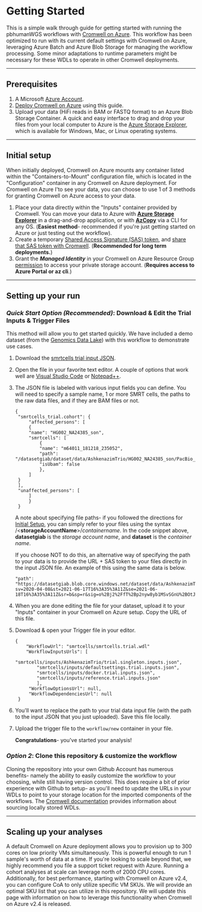 # Getting Started

This is a simple walk through guide for getting started with running the pbhumanWGS workflows with [Cromwell on Azure](https://github.com/microsoft/CromwellOnAzure). This workflow has been optimized to run with its current default settings with Cromwell on Azure, leveraging Azure Batch and Azure Blob Storage for managing the workflow processing. Some minor adaptations to runtime parameters might be necessary for these WDLs to operate in other Cromwell deployments.

---
## Prerequisites

1. A Microsoft [Azure Account](https://ms.portal.azure.com/#home).
2. [Deploy Cromwell on Azure](https://github.com/microsoft/CromwellOnAzure#Deploy-your-instance-of-Cromwell-on-Azure) using this guide. 
3. Upload your data (HiFi reads in BAM or FASTQ format) to an Azure Blob Storage Container. A quick and easy interface to drag and drop your files from your local computer to Azure is the [Azure Storage Explorer](https://docs.microsoft.com/en-us/azure/vs-azure-tools-storage-manage-with-storage-explorer?tabs=windows), which is available for Windows, Mac, or Linux operating systems.

---
## Initial setup

   When initially deployed, Cromwell on Azure mounts any container listed within the "Containers-to-Mount" configuration file, which is located in the "Configuration" container in any Cromwell on Azure deployment. For Cromwell on Azure I'to see your data, you can choose to use 1 of 3 methods for granting Cromwell on Azure access to your data.  

1. Place your data directly within the "Inputs" container provided by Cromwell. You can move your data to Azure with [**Azure Storage Explorer**](https://docs.microsoft.com/en-us/azure/vs-azure-tools-storage-manage-with-storage-explorer?tabs=windows) in a drag-and-drop application, or with [**AzCopy**](https://docs.microsoft.com/en-us/azure/storage/common/storage-ref-azcopy) via a CLI for any OS. (**Easiest method**- recommended if you're just getting started on Azure or just testing out the workflow). 
2. Create a temporary [Shared Access Signature (SAS) token](https://docs.microsoft.com/en-us/azure/storage/common/storage-sas-overview), and [share that SAS token with Cromwell](https://github.com/microsoft/CromwellOnAzure/blob/master/docs/troubleshooting-guide.md#if-the-vm-cannot-be-granted-contributor-access-to-the-storage-account). (**Recommended for long term deployments.**)
3. Grant the ***Managed Identity*** in your Cromwell on Azure Resource Group [permission](https://docs.microsoft.com/en-us/azure/active-directory/managed-identities-azure-resources/overview) to access your private storage account. (**Requires access to Azure Portal or az cli**.)

---
## Setting up your run

### ***Quick Start Option (Recommended)***: Download & Edit the Trial Inputs & Trigger Files  ###

This method will allow you to get started quickly. We have included a demo dataset (from the [Genomics Data Lake](https://azure.microsoft.com/en-us/services/open-datasets/catalog/genomics-data-lake/)) with this workflow to demonstrate use cases.

1) Download the [smrtcells trial input JSON](). 
2) Open the file in your favorite text editor. A couple of options that work well are [Visual Studio Code](https://code.visualstudio.com/Download) or [Notepad++](https://notepad-plus-plus.org/downloads/).
3) The JSON file is labeled with various input fields you can define. You will need to specify a sample name, 1 or more SMRT cells, the paths to the raw data files, and if they are BAM files or not. 

       {
        "smrtcells_trial.cohort": {
            "affected_persons": [
            {
            "name": "HG002_NA24385_son",  
            "smrtcells": [
                {
                "name": "m64011_181218_235052", 
                "path": "/datasetgiab/dataset/data/AshkenazimTrio/HG002_NA24385_son/PacBio_SequelII_CCS_11kb/reads/m64011_181218_235052.fastq.gz", 
                "isUbam": false
                },
            ]
        }     
        ],
        "unaffected_persons": [
            ]
            }
        }

   A note about specifying file paths- if you followed the directions for [Initial Setup](), you can simply refer to your files using the syntax /<**storageAccountName**>/*containername*. In the code snippet above, **datasetgiab** is the *storage account name*, and **dataset** is the *container name*.  
   
   If you choose NOT to do this, an alternative way of specifying the path to your data is to provide the URL + SAS token to your files directly in the input JSON file. An example of this using the same data is below.  
   ``` 
   "path": "https://datasetgiab.blob.core.windows.net/dataset/data/AshkenazimTrio/HG002_NA24385_son/PacBio_SequelII_CCS_11kb/reads/m64011_181218_235052.fastq.gz?sv=2020-04-08&st=2021-06-17T16%3A35%3A11Z&se=2021-06-18T16%3A35%3A11Z&sr=b&sp=r&sig=o%2Bj2%2FfT%2Bp2nyw8yb1MSvSGnU%2BOtJTgYjo7gwdVfgTLs%3D"
   ```
4. When you are done editing the file for your dataset, upload it to your "Inputs" container in your Cromwell on Azure setup. Copy the URL of this file.
5. Download & open your Trigger file in your editor.  
   ```
   {
       "WorkflowUrl": "smrtcells/smrtcells.trial.wdl"
       "WorkflowInputsUrls": [
           "smrtcells/inputs/AshkenazimTrio/trial.singleton.inputs.json",
           "smrtcells/inputs/defaultsettings.trial.inputs.json",
           "smrtcells/inputs/docker.trial.inputs.json",
           "smrtcells/inputs/reference.trial.inputs.json"
           ],
        "WorkflowOptionsUrl": null,
        "WorkflowDependenciesUrl": null
    }
   ```
6. You'll want to replace the path to your trial data input file (with the path to the input JSON that you just uploaded). Save this file locally.
7. Upload the trigger file to the `workflow/new` container in your file.  

   **Congratulations**- you've started your analysis!

### ***Option 2***: Clone this repository & customize the workflow

Cloning the repository into your own Github Account has numerous benefits- namely the ability to easily customize the workflow to your choosing, while still having version control. This does require a bit of prior experience with Github to setup- as you'll need to update the URLs in your WDLs to point to your storage location for the imported components of the workflows. The [Cromwell documentation](https://cromwell.readthedocs.io/en/stable/Imports/) provides information about sourcing locally stored WDLs. 

---
## Scaling up your analyses

A default Cromwell on Azure deployment allows you to provision up to 300 cores on low priority VMs simultaneously. This is powerful enough to run 1 sample's worth of data at a time. If you're looking to scale beyond that, we highly recommend you file a support ticket request with Azure. Running a cohort analyses at scale can leverage north of 2000 CPU cores. Additionally, for best performance, starting with Cromwell on Azure v2.4, you can configure CoA to only utilize specific VM SKUs. We will provide an optimal SKU list that you can utilize in this repository. We will update this page with information on how to leverage this functionality when Cromwell on Azure v2.4 is released.